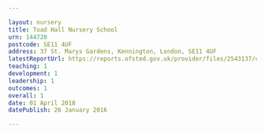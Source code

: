 ```yaml
---

layout: nursery
title: Toad Hall Nursery School
urn: 144720
postcode: SE11 4UF
address: 37 St. Marys Gardens, Kennington, London, SE11 4UF
latestReportUrl: https://reports.ofsted.gov.uk/provider/files/2543137/urn/144720.pdf
teaching: 1
development: 1
leadership: 1
outcomes: 1
overall: 1
date: 01 April 2018 
datePublish: 26 January 2016

---
```


